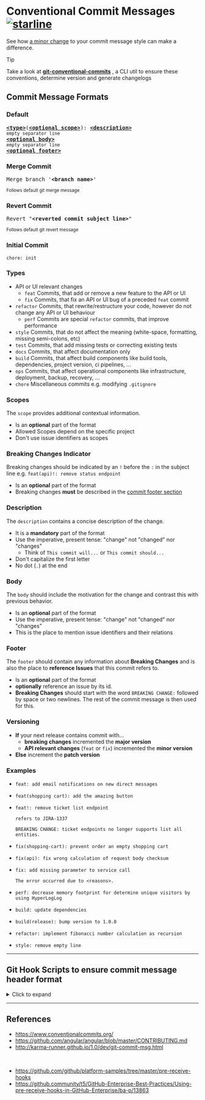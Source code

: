 # Conventional Commit Messages [![starline](https://starlines.qoo.monster/assets/qoomon/5dfcdf8eec66a051ecd85625518cfd13@gist)](https://github.com/qoomon/starline)

See how [a minor change](#examples) to your commit message style can make a difference.

> [!TIP]
> Take a look at **[git-conventional-commits](https://github.com/qoomon/git-conventional-commits)** , a CLI util to ensure these conventions, determine version and generate changelogs

## Commit Message Formats

### Default

<pre>
<b><a href="#types">&lt;type&gt;</a></b></font>(<b><a href="#scopes">&lt;optional scope&gt;</a></b>): <b><a href="#description">&lt;description&gt;</a></b>
<sub>empty separator line</sub>
<b><a href="#body">&lt;optional body&gt;</a></b>
<sub>empty separator line</sub>
<b><a href="#footer">&lt;optional footer&gt;</a></b>
</pre>

### Merge Commit

<pre>
Merge branch '<b>&lt;branch name&gt;</b>'
</pre>
<sup>Follows default git merge message</sup>

### Revert Commit

<pre>
Revert "<b>&lt;reverted commit subject line&gt;</b>"
</pre>
<sup>Follows default git revert message</sup>

### Initial Commit

```
chore: init
```

### Types

- API or UI relevant changes
  - `feat` Commits, that add or remove a new feature to the API or UI
  - `fix` Commits, that fix an API or UI bug of a preceded `feat` commit
- `refactor` Commits, that rewrite/restructure your code, however do not change any API or UI behaviour
  - `perf` Commits are special `refactor` commits, that improve performance
- `style` Commits, that do not affect the meaning (white-space, formatting, missing semi-colons, etc)
- `test` Commits, that add missing tests or correcting existing tests
- `docs` Commits, that affect documentation only
- `build` Commits, that affect build components like build tools, dependencies, project version, ci pipelines, ...
- `ops` Commits, that affect operational components like infrastructure, deployment, backup, recovery, ...
- `chore` Miscellaneous commits e.g. modifying `.gitignore`

### Scopes

The `scope` provides additional contextual information.

- Is an **optional** part of the format
- Allowed Scopes depend on the specific project
- Don't use issue identifiers as scopes

### Breaking Changes Indicator

Breaking changes should be indicated by an `!` before the `:` in the subject line e.g. `feat(api)!: remove status endpoint`

- Is an **optional** part of the format
- Breaking changes **must** be described in the [commit footer section](#footer)

### Description

The `description` contains a concise description of the change.

- It is a **mandatory** part of the format
- Use the imperative, present tense: "change" not "changed" nor "changes"
  - Think of `This commit will...` or `This commit should...`
- Don't capitalize the first letter
- No dot (`.`) at the end

### Body

The `body` should include the motivation for the change and contrast this with previous behavior.

- Is an **optional** part of the format
- Use the imperative, present tense: "change" not "changed" nor "changes"
- This is the place to mention issue identifiers and their relations

### Footer

The `footer` should contain any information about **Breaking Changes** and is also the place to **reference Issues** that this commit refers to.

- Is an **optional** part of the format
- **optionally** reference an issue by its id.
- **Breaking Changes** should start with the word `BREAKING CHANGE:` followed by space or two newlines. The rest of the commit message is then used for this.

### Versioning

- **If** your next release contains commit with...
  - **breaking changes** incremented the **major version**
  - **API relevant changes** (`feat` or `fix`) incremented the **minor version**
- **Else** increment the **patch version**

### Examples

- ```
  feat: add email notifications on new direct messages
  ```

- ```
  feat(shopping cart): add the amazing button
  ```

- ```
  feat!: remove ticket list endpoint

  refers to JIRA-1337

  BREAKING CHANGE: ticket endpoints no longer supports list all entities.
  ```

- ```
  fix(shopping-cart): prevent order an empty shopping cart
  ```

- ```
  fix(api): fix wrong calculation of request body checksum
  ```

- ```
  fix: add missing parameter to service call

  The error occurred due to <reasons>.
  ```

- ```
  perf: decrease memory footprint for determine unique visitors by using HyperLogLog
  ```

- ```
  build: update dependencies
  ```

- ```
  build(release): bump version to 1.0.0
  ```

- ```
  refactor: implement fibonacci number calculation as recursion
  ```

- ```
  style: remove empty line
  ```

---
  
## Git Hook Scripts to ensure commit message header format

<details>
<summary>Click to expand</summary>

### commit-msg Hook (local)

- Create a commit-msg hook using [git-conventional-commits cli](https://github.com/qoomon/git-conventional-commits?tab=readme-ov-file#automatically-validate-commit-message-convention-before-commit)

### pre-receive Hook (server side)

- create following file in your repository folder `.git/hooks/pre-receive`

  ```shell
  #!/usr/bin/env bash

  # Pre-receive hook that will block commits with messages that do not follow regex rule

  commit_msg_type_regex='feat|fix|refactor|style|test|docs|build'
  commit_msg_scope_regex='.{1,20}'
  commit_msg_description_regex='.{1,100}'
  commit_msg_regex="^(${commit_msg_type_regex})(\(${commit_msg_scope_regex}\))?: (${commit_msg_description_regex})\$"
  merge_msg_regex="^Merge branch '.+'\$"

  zero_commit="0000000000000000000000000000000000000000"

  # Do not traverse over commits that are already in the repository
  excludeExisting="--not --all"

  error=""
  while read oldrev newrev refname; do
    # branch or tag get deleted
    if [ "$newrev" = "$zero_commit" ]; then
      continue
    fi

    # Check for new branch or tag
    if [ "$oldrev" = "$zero_commit" ]; then
      rev_span=`git rev-list $newrev $excludeExisting`
    else
      rev_span=`git rev-list $oldrev..$newrev $excludeExisting`
    fi

    for commit in $rev_span; do
      commit_msg_header=$(git show -s --format=%s $commit)
      if ! [[ "$commit_msg_header" =~ (${commit_msg_regex})|(${merge_msg_regex}) ]]; then
        echo "$commit" >&2
        echo "ERROR: Invalid commit message format" >&2
        echo "$commit_msg_header" >&2
        error="true"
      fi
    done
  done

  if [ -n "$error" ]; then
    exit 1
  fi
  ```

- ⚠ make `.git/hooks/pre-receive` executable (unix: `chmod +x '.git/hooks/pre-receive'`)

</details>

-----

## References

- <https://www.conventionalcommits.org/>
- <https://github.com/angular/angular/blob/master/CONTRIBUTING.md>
- <http://karma-runner.github.io/1.0/dev/git-commit-msg.html>
<br>

- <https://github.com/github/platform-samples/tree/master/pre-receive-hooks>  
- <https://github.community/t5/GitHub-Enterprise-Best-Practices/Using-pre-receive-hooks-in-GitHub-Enterprise/ba-p/13863>
